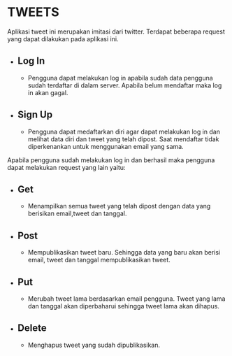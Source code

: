 # TWEETS

Aplikasi tweet ini merupakan imitasi dari twitter. Terdapat beberapa request yang dapat dilakukan pada aplikasi ini. 

*   ## **Log In**
    * Pengguna dapat melakukan log in apabila sudah data pengguna sudah terdaftar di dalam server. Apabila belum mendaftar maka log in akan gagal.
*   ## **Sign Up**
    * Pengguna dapat medaftarkan diri agar dapat melakukan log in dan melihat data diri dan tweet yang telah dipost. Saat mendaftar tidak diperkenankan untuk menggunakan email yang sama.

Apabila pengguna sudah melakukan log in dan berhasil maka pengguna dapat melakukan request yang lain yaitu:

*   ## **Get**
    * Menampilkan semua tweet yang telah dipost dengan data yang berisikan email,tweet dan tanggal.
*   ## **Post**
    * Mempublikasikan tweet baru. Sehingga data yang baru akan berisi email, tweet dan tanggal mempublikasikan tweet.
*   ## **Put**
    * Merubah tweet lama berdasarkan email pengguna. Tweet yang lama dan tanggal akan diperbaharui sehingga tweet lama akan dihapus.
*   ## **Delete**
    * Menghapus tweet yang sudah dipublikasikan.

